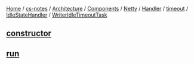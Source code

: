 [Home](https://mengxianbin.github.io) /
[cs-notes](https://mengxianbin.github.io/cs-notes/site) /
[Architecture](https://mengxianbin.github.io/cs-notes/site/Architecture) /
[Components](https://mengxianbin.github.io/cs-notes/site/Architecture/Components) /
[Netty](https://mengxianbin.github.io/cs-notes/site/Architecture/Components/Netty) /
[Handler](https://mengxianbin.github.io/cs-notes/site/Architecture/Components/Netty/Handler) /
[timeout](https://mengxianbin.github.io/cs-notes/site/Architecture/Components/Netty/Handler/timeout) /
[IdleStateHandler](https://mengxianbin.github.io/cs-notes/site/Architecture/Components/Netty/Handler/timeout/IdleStateHandler) /
[WriterIdleTimeoutTask](https://mengxianbin.github.io/cs-notes/site/Architecture/Components/Netty/Handler/timeout/IdleStateHandler/WriterIdleTimeoutTask)

## [constructor](https://mengxianbin.github.io/cs-notes/site/Architecture/Components/Netty/Handler/timeout/IdleStateHandler/WriterIdleTimeoutTask/constructor)

## [run](https://mengxianbin.github.io/cs-notes/site/Architecture/Components/Netty/Handler/timeout/IdleStateHandler/WriterIdleTimeoutTask/run)
